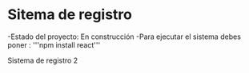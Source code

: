 <h1>Sitema de registro</h1>

-Estado del proyecto: En construcción
-Para ejecutar el sistema debes poner :
'''npm install react'''

Sistema de registro 2
